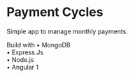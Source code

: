 # Payment Cycles
Simple app to manage monthly payments.

Build with
• MongoDB <br />
• Express.Js <br />
• Node.js <br />
• Angular 1 <br />